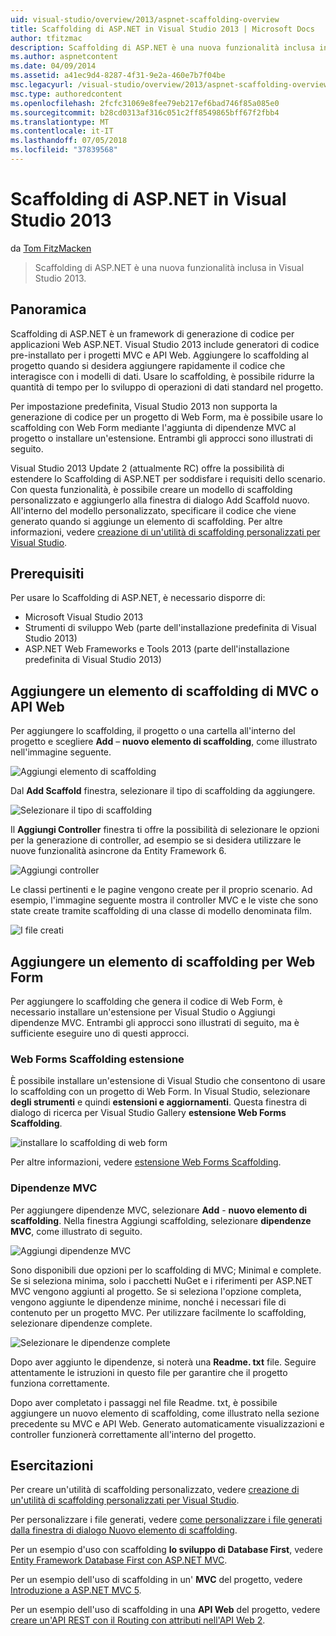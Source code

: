 ```yaml
---
uid: visual-studio/overview/2013/aspnet-scaffolding-overview
title: Scaffolding di ASP.NET in Visual Studio 2013 | Microsoft Docs
author: tfitzmac
description: Scaffolding di ASP.NET è una nuova funzionalità inclusa in Visual Studio 2013.
ms.author: aspnetcontent
ms.date: 04/09/2014
ms.assetid: a41ec9d4-8287-4f31-9e2a-460e7b7f04be
msc.legacyurl: /visual-studio/overview/2013/aspnet-scaffolding-overview
msc.type: authoredcontent
ms.openlocfilehash: 2fcfc31069e8fee79eb217ef6bad746f85a085e0
ms.sourcegitcommit: b28cd0313af316c051c2ff8549865bff67f2fbb4
ms.translationtype: MT
ms.contentlocale: it-IT
ms.lasthandoff: 07/05/2018
ms.locfileid: "37839568"
---
```

<a name="aspnet-scaffolding-in-visual-studio-2013"></a>Scaffolding di ASP.NET in Visual Studio 2013
====================
da [Tom FitzMacken](https://github.com/tfitzmac)

> Scaffolding di ASP.NET è una nuova funzionalità inclusa in Visual Studio 2013.


## <a name="overview"></a>Panoramica

Scaffolding di ASP.NET è un framework di generazione di codice per applicazioni Web ASP.NET. Visual Studio 2013 include generatori di codice pre-installato per i progetti MVC e API Web. Aggiungere lo scaffolding al progetto quando si desidera aggiungere rapidamente il codice che interagisce con i modelli di dati. Usare lo scaffolding, è possibile ridurre la quantità di tempo per lo sviluppo di operazioni di dati standard nel progetto.

Per impostazione predefinita, Visual Studio 2013 non supporta la generazione di codice per un progetto di Web Form, ma è possibile usare lo scaffolding con Web Form mediante l'aggiunta di dipendenze MVC al progetto o installare un'estensione. Entrambi gli approcci sono illustrati di seguito.

Visual Studio 2013 Update 2 (attualmente RC) offre la possibilità di estendere lo Scaffolding di ASP.NET per soddisfare i requisiti dello scenario. Con questa funzionalità, è possibile creare un modello di scaffolding personalizzato e aggiungerlo alla finestra di dialogo Add Scaffold nuovo. All'interno del modello personalizzato, specificare il codice che viene generato quando si aggiunge un elemento di scaffolding. Per altre informazioni, vedere [creazione di un'utilità di scaffolding personalizzati per Visual Studio](https://go.microsoft.com/fwlink/p/?LinkId=395029).

## <a name="prerequisites"></a>Prerequisiti

Per usare lo Scaffolding di ASP.NET, è necessario disporre di:

- Microsoft Visual Studio 2013
- Strumenti di sviluppo Web (parte dell'installazione predefinita di Visual Studio 2013)
- ASP.NET Web Frameworks e Tools 2013 (parte dell'installazione predefinita di Visual Studio 2013)

## <a name="add-a-scaffolded-item-to-mvc-or-web-api"></a>Aggiungere un elemento di scaffolding di MVC o API Web

Per aggiungere lo scaffolding, il progetto o una cartella all'interno del progetto e scegliere **Add** – **nuovo elemento di scaffolding**, come illustrato nell'immagine seguente.

![Aggiungi elemento di scaffolding](aspnet-scaffolding-overview/_static/image1.png)

Dal **Add Scaffold** finestra, selezionare il tipo di scaffolding da aggiungere.

![Selezionare il tipo di scaffolding](aspnet-scaffolding-overview/_static/image2.png)

Il **Aggiungi Controller** finestra ti offre la possibilità di selezionare le opzioni per la generazione di controller, ad esempio se si desidera utilizzare le nuove funzionalità asincrone da Entity Framework 6.

![Aggiungi controller](aspnet-scaffolding-overview/_static/image3.png)

Le classi pertinenti e le pagine vengono create per il proprio scenario. Ad esempio, l'immagine seguente mostra il controller MVC e le viste che sono state create tramite scaffolding di una classe di modello denominata film.

![I file creati](aspnet-scaffolding-overview/_static/image4.png)

## <a name="add-a-scaffolded-item-to-web-forms"></a>Aggiungere un elemento di scaffolding per Web Form

Per aggiungere lo scaffolding che genera il codice di Web Form, è necessario installare un'estensione per Visual Studio o Aggiungi dipendenze MVC. Entrambi gli approcci sono illustrati di seguito, ma è sufficiente eseguire uno di questi approcci.

### <a name="web-forms-scaffolding-extension"></a>Web Forms Scaffolding estensione

È possibile installare un'estensione di Visual Studio che consentono di usare lo scaffolding con un progetto di Web Form. In Visual Studio, selezionare **degli strumenti** e quindi **estensioni e aggiornamenti**. Questa finestra di dialogo di ricerca per Visual Studio Gallery **estensione Web Forms Scaffolding**.

![installare lo scaffolding di web form](aspnet-scaffolding-overview/_static/image5.png)

Per altre informazioni, vedere [estensione Web Forms Scaffolding](https://go.microsoft.com/fwlink/p/?LinkId=396478).

### <a name="mvc-dependencies"></a>Dipendenze MVC

Per aggiungere dipendenze MVC, selezionare **Add** - **nuovo elemento di scaffolding**. Nella finestra Aggiungi scaffolding, selezionare **dipendenze MVC**, come illustrato di seguito.

![Aggiungi dipendenze MVC](aspnet-scaffolding-overview/_static/image6.png)

Sono disponibili due opzioni per lo scaffolding di MVC; Minimal e complete. Se si seleziona minima, solo i pacchetti NuGet e i riferimenti per ASP.NET MVC vengono aggiunti al progetto. Se si seleziona l'opzione completa, vengono aggiunte le dipendenze minime, nonché i necessari file di contenuto per un progetto MVC. Per utilizzare facilmente lo scaffolding, selezionare dipendenze complete.

![Selezionare le dipendenze complete](aspnet-scaffolding-overview/_static/image7.png)

Dopo aver aggiunto le dipendenze, si noterà una **Readme. txt** file. Seguire attentamente le istruzioni in questo file per garantire che il progetto funziona correttamente.

Dopo aver completato i passaggi nel file Readme. txt, è possibile aggiungere un nuovo elemento di scaffolding, come illustrato nella sezione precedente su MVC e API Web. Generato automaticamente visualizzazioni e controller funzionerà correttamente all'interno del progetto.

## <a name="tutorials"></a>Esercitazioni

Per creare un'utilità di scaffolding personalizzato, vedere [creazione di un'utilità di scaffolding personalizzati per Visual Studio](https://go.microsoft.com/fwlink/p/?LinkId=395029).

Per personalizzare i file generati, vedere [come personalizzare i file generati dalla finestra di dialogo Nuovo elemento di scaffolding](https://blogs.msdn.com/b/webdev/archive/2013/12/26/how-to-customize-the-generated-files-from-the-new-scaffolded-item-dialog.aspx).

Per un esempio d'uso con scaffolding **lo sviluppo di Database First**, vedere [Entity Framework Database First con ASP.NET MVC](../../../mvc/overview/getting-started/database-first-development/setting-up-database.md).

Per un esempio dell'uso di scaffolding in un' **MVC** del progetto, vedere [Introduzione a ASP.NET MVC 5](../../../mvc/overview/getting-started/introduction/getting-started.md).

Per un esempio dell'uso di scaffolding in una **API Web** del progetto, vedere [creare un'API REST con il Routing con attributi nell'API Web 2](../../../web-api/overview/web-api-routing-and-actions/create-a-rest-api-with-attribute-routing.md).
